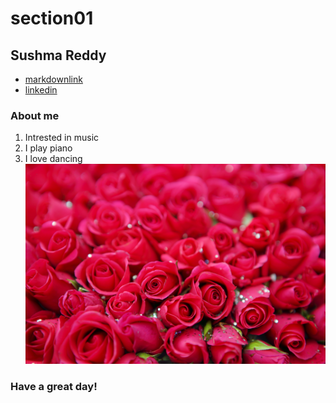 # section01
## Sushma Reddy
- [markdownlink](https://github.com/profcase/working-with-markdown)
- [linkedin](www.linkedin.com/in/sushma-reddy-aleti-5b0571178)
### About me
1. Intrested in music
1. I play piano
1. I love dancing
![image](beautiful-bloom-blooming-697259.jpg)
### Have a great day!
